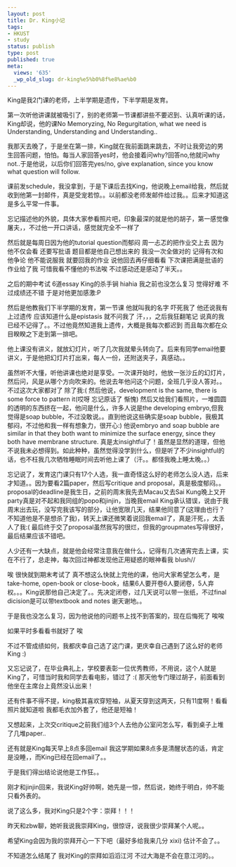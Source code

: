 ```yaml
---
layout: post
title: Dr. King小记
tags:
- HKUST
- study
status: publish
type: post
published: true
meta:
  views: '635'
  _wp_old_slug: dr-king%e5%b0%8f%e8%ae%b0
---
```

King是我2门课的老师，上半学期是遗传，下半学期是发育。

第一次听他讲课就被吸引了，别的老师第一节课都讲些不要迟到、认真听课的话，King却说，他的课No Memoryzing, No Regurgitation, what we need is Understanding, Understanding and Understanding..

我那天去晚了，于是坐在第一排，King就在我前面跳来跳去，不时让我旁边的男生回答问题，怕怕。每当人家回答yes时，他会接着问why?回答no,他就问why not..于是他说，以后你们回答完yes/no, give explanation, since you know what question will follow.

课前发schedule，我没拿到，于是下课后去找King，他说晚上email给我，然后就收到他第一封邮件，真是受宠若惊。。以前都没老师发邮件给过我。。后来才知道这是多么平常一件事。

忘记描述他的外貌，具体大家参看照片吧，印象最深的就是他的胡子，第一感觉像屠夫，，不过他一开口讲话，感觉就完全不一样了

然后就是每周日因为他的tutorial question而郁闷 周一忐忑的把作业交上去 因为他不仅会看 还要写批语 题目都是他自己想出来的 我没一次全做对的 记得有次和他争论 他不能说服我 就要回我的作业 说他回去再仔细看看 下次课把满是批语的作业给了我 可惜我看不懂他的书法唉 不过感动还是感动了半天。。

之后的期中考试 6道essay King的杀手锏 hiahia 我之前也没怎么复习 觉得好难 不过成绩还不错 于是对他更加感激:P

然后是他教我们下半学期的发育，第一节课 他就叫我的名字 吓死我了 他还说我有上过遗传 应该知道什么是epistasis 就不问我了 汗，，，之后我狂翻笔记 说真的我已经不记得了。。不过他竟然知道我上遗传，大概是我每次都迟到 而且每次都在众目睽睽之下走到第一排吧。

他上课没有讲义，就放幻灯片，听了几次我就晕头转向了。后来有同学email他要讲义，于是他把幻灯片打出来，每人一份，还附送夹子，真感动。。

虽然听不大懂，听他讲课也绝对是享受。一次课开始时，他放一张沙丘的幻灯片，然后问，风是从哪个方向吹来的。他说去年他问这个问题，全班几乎没人答对。。不过这次大家都对了 除了我:( 然后他说，development is the same, there is some force to pattern it(哎呀 忘记原话了 惭愧) 然后又给我们看照片，一堆圆圆的透明的东西挤在一起，他问是什么，许多人说是the developing embryo,但我觉得是soap bubble，不过没敢说。。直到他说这些确实是soap bubble，我极其郁闷，不过他和我一样有想象力，很开心:) 他说embryo and soap bubble are similar in that they both want to minimize the surface energy, since they both have membrane structure. 真是太insightful了！虽然是显然的道理，但他不说我未必想得到。如此种种，虽然觉得没学到什么，但是听了不少insightful的话，也不枉我几次牺牲睡眠时间去听他上课了（汗。。都怪我晚上睡太晚。。）

忘记说了，发育这门课只有17个人选，我一直奇怪这么好的老师怎么没人选，后来才知道。。因为要看2篇paper，然后写critique and proposal，真是极度郁闷。。proposal的deadline是我生日，之前的周末我先去Macau又去Sai Kung晚上又开party真是对不起和我同组的popo和jinjin，当晚我email King承认错误，说由于我周末出去玩，没写完我该写的部分，让他宽限几天，结果他同意了(这理由也行？不知道他是不是想杀了我)，转天上课还微笑着说回我email了，真是汗死，，太丢人了我:( 最后终于交了proposal虽然我写的很烂，但我的groupmates写得很好，最后结果应该不错吧。

人少还有一大缺点，就是他会经常注意我在做什么，记得有几次通宵完去上课，实在不行了，总走神，每次回过神都发现他正用疑惑的眼神看我 blush//

唉 很快就到期末考试了 真不想这么快就上完他的课，他问大家希望怎么考，是take-home, open-book or close-book，结果6人要开卷6人要闭卷，5人弃权。。。King说那他自己决定了。。先决定闭卷，过几天说可以带一张纸，不过final dicision是可以带textbook and notes 谢天谢地。。

于是我也没怎么复习，因为他说他的问题书上找不到答案的，现在后悔死了 唉唉

如果平时多看看书就好了 唉

不过不管成绩如何，我都庆幸自己选了这门课，更庆幸自己遇到了这么好的老师King :)

又忘记说了，在毕业典礼上，学校要表彰一位优秀教师，不用说，这个人就是King了，可惜当时我和同学去看电影，错过了 :( 那天他专门理过胡子，前面看到他坐在主席台上竟然没认出来！

还有件事不得不提，king极其喜欢穿短袖，从夏天穿到这两天，只有11度啊！看看照片就知道啦 我都毛衣加外套了，他还是短袖！

又想起来，上次交critique之前我们组3个人去他办公室问怎么写，看到桌子上堆了几堆paper..

还有就是King每天早上8点多回email 我这学期如果8点多是清醒状态的话，肯定是没睡，，而King已经在回email了。。

于是我们得出结论说他是工作狂。。

刚才和jinjin回来，我说King好帅啊，她先是一惊，然后说，她终于明白，帅不能只看外表的。

说了这么多，我对King只是2个字：崇拜！！！

昨天和zbw聊，她听我说我崇拜King，很惊讶，说我很少崇拜某个人呢。。

希望King会因为我的崇拜开心一下下吧（最好多给我来几分 xixi) 估计不会了。。

不知道怎么结尾了 我对King的崇拜如滔滔江河 不过大海是不会在意江河的。。
